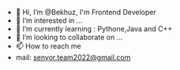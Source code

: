 - 👋 Hi, I’m @Bekhuz, I'm Frontend Developer
- 👀 I’m interested in ...
- 🌱 I’m currently learning : Pythone,Java and C++
- 💞️ I’m looking to collaborate on ...
- 📫 How to reach me 
- mail: senyor.team2022@gmail.com

<!---
Bekhuz/Bekhuz is a ✨ special ✨ repository because its `README.md` (this file) appears on your GitHub profile.
You can click the Preview link to take a look at your changes.
--->
